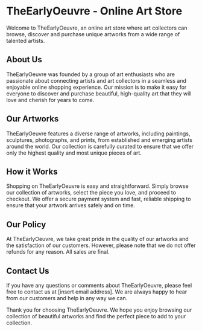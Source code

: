 # TheEarlyOeuvre - Online Art Store

Welcome to TheEarlyOeuvre, an online art store where art collectors can browse, discover and purchase unique artworks from a wide range of talented artists.
## About Us

TheEarlyOeuvre was founded by a group of art enthusiasts who are passionate about connecting artists and art collectors in a seamless and enjoyable online shopping experience. Our mission is to make it easy for everyone to discover and purchase beautiful, high-quality art that they will love and cherish for years to come.

## Our Artworks

TheEarlyOeuvre features a diverse range of artworks, including paintings, sculptures, photographs, and prints, from established and emerging artists around the world. Our collection is carefully curated to ensure that we offer only the highest quality and most unique pieces of art.

## How it Works

Shopping on TheEarlyOeuvre is easy and straightforward. Simply browse our collection of artworks, select the piece you love, and proceed to checkout. We offer a secure payment system and fast, reliable shipping to ensure that your artwork arrives safely and on time.

## Our Policy

At TheEarlyOeuvre, we take great pride in the quality of our artworks and the satisfaction of our customers. However, please note that we do not offer refunds for any reason. All sales are final.

## Contact Us

If you have any questions or comments about TheEarlyOeuvre, please feel free to contact us at [insert email address]. We are always happy to hear from our customers and help in any way we can.

Thank you for choosing TheEarlyOeuvre. We hope you enjoy browsing our collection of beautiful artworks and find the perfect piece to add to your collection.

